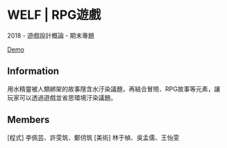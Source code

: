 # WELF | RPG遊戲
2018 - 遊戲設計概論 - 期末專題

[Demo](https://www.youtube.com/watch?v=rSlw0u-UCIg)

## Information
用水精靈被人類綁架的故事隱含水汙染議題，再結合冒險、RPG故事等元素，讓玩家可以透過遊戲並省思環境汙染議題。

## Members
[程式] 李佩芸、許雯筑、鄭仴筑
[美術] 林于楨、吳孟儒、王怡雯

